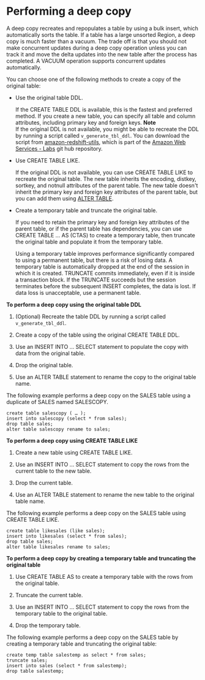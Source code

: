 # Performing a deep copy<a name="performing-a-deep-copy"></a>

A deep copy recreates and repopulates a table by using a bulk insert, which automatically sorts the table\. If a table has a large unsorted Region, a deep copy is much faster than a vacuum\. The trade off is that you should not make concurrent updates during a deep copy operation unless you can track it and move the delta updates into the new table after the process has completed\. A VACUUM operation supports concurrent updates automatically\.

You can choose one of the following methods to create a copy of the original table: 
+ Use the original table DDL\. 

  If the CREATE TABLE DDL is available, this is the fastest and preferred method\. If you create a new table, you can specify all table and column attributes, including primary key and foreign keys\.
**Note**  
If the original DDL is not available, you might be able to recreate the DDL by running a script called `v_generate_tbl_ddl`\. You can download the script from [amazon\-redshift\-utils](https://github.com/awslabs/amazon-redshift-utils/blob/master/src/AdminViews/v_generate_tbl_ddl.sql), which is part of the [Amazon Web Services \- Labs](https://github.com/awslabs) git hub repository\.
+ Use CREATE TABLE LIKE\. 

  If the original DDL is not available, you can use CREATE TABLE LIKE to recreate the original table\. The new table inherits the encoding, distkey, sortkey, and notnull attributes of the parent table\. The new table doesn't inherit the primary key and foreign key attributes of the parent table, but you can add them using [ALTER TABLE](r_ALTER_TABLE.md)\.
+ Create a temporary table and truncate the original table\. 

  If you need to retain the primary key and foreign key attributes of the parent table, or if the parent table has dependencies, you can use CREATE TABLE \.\.\. AS \(CTAS\) to create a temporary table, then truncate the original table and populate it from the temporary table\. 

  Using a temporary table improves performance significantly compared to using a permanent table, but there is a risk of losing data\. A temporary table is automatically dropped at the end of the session in which it is created\. TRUNCATE commits immediately, even if it is inside a transaction block\. If the TRUNCATE succeeds but the session terminates before the subsequent INSERT completes, the data is lost\. If data loss is unacceptable, use a permanent table\. 

**To perform a deep copy using the original table DDL**

1. \(Optional\) Recreate the table DDL by running a script called `v_generate_tbl_ddl`\. 

1. Create a copy of the table using the original CREATE TABLE DDL\.

1. Use an INSERT INTO … SELECT statement to populate the copy with data from the original table\. 

1. Drop the original table\.

1. Use an ALTER TABLE statement to rename the copy to the original table name\.

The following example performs a deep copy on the SALES table using a duplicate of SALES named SALESCOPY\.

```
create table salescopy ( … );
insert into salescopy (select * from sales);
drop table sales;
alter table salescopy rename to sales;
```

**To perform a deep copy using CREATE TABLE LIKE**

1. Create a new table using CREATE TABLE LIKE\. 

1. Use an INSERT INTO … SELECT statement to copy the rows from the current table to the new table\. 

1. Drop the current table\. 

1. Use an ALTER TABLE statement to rename the new table to the original table name\. 

The following example performs a deep copy on the SALES table using CREATE TABLE LIKE\.

```
create table likesales (like sales);
insert into likesales (select * from sales);
drop table sales;
alter table likesales rename to sales;
```

**To perform a deep copy by creating a temporary table and truncating the original table**

1. Use CREATE TABLE AS to create a temporary table with the rows from the original table\. 

1. Truncate the current table\. 

1. Use an INSERT INTO … SELECT statement to copy the rows from the temporary table to the original table\. 

1. Drop the temporary table\. 

The following example performs a deep copy on the SALES table by creating a temporary table and truncating the original table:

```
create temp table salestemp as select * from sales;
truncate sales;
insert into sales (select * from salestemp);
drop table salestemp;
```